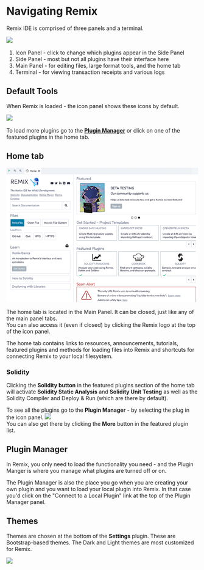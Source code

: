 Navigating Remix
================
Remix IDE is comprised of three panels and a terminal.

![](images/a-layout1c.png)

1. Icon Panel - click to change which plugins appear in the Side Panel
2. Side Panel - most but not all plugins have their interface here
3. Main Panel - for editing files, large format tools, and the home tab
4. Terminal - for viewing transaction receipts and various logs

Default Tools
-----------------------

When Remix is loaded - the icon panel shows these icons by default.

![](images/a-icons-at-load.png)

To load more plugins go to the **[Plugin Manager](#plugin-manager)** or click on one of the featured plugins in the home tab.

Home tab
--------

![](images/a-hometab.png)

The home tab is located in the Main Panel.  It can be closed, just like any of the main panel tabs.  <br> You can also access it (even if closed) by clicking the Remix logo at the top of the icon panel.

The home tab contains links to resources, announcements, tutorials, featured plugins and methods for loading files into Remix and shortcuts for connecting Remix to your local filesystem. 

### Solidity 
Clicking the **Solidity button** in the featured plugins section of the home tab will activate  **Solidity Static Analysis** and **Solidity Unit Testing** as well as the Solidity Compiler and Deploy & Run (which are there by default).

To see all the plugins go to the **Plugin Manager** - by selecting the plug in the icon panel.
![](images/a-plug.png) <br>
You can also get there by clicking the **More** button in the featured plugin list.

Plugin Manager
---------------

In Remix, you only need to load the functionality you need - and the Plugin Manger is where you manage what plugins are turned off or on.

The Plugin Manager is also the place you go when you are creating your own plugin and you want to load your local plugin into Remix. In that case you'd click on the "Connect to a Local Plugin" link at the top of the Plugin Manager panel.

Themes
---------------

Themes are chosen at the bottom of the **Settings** plugin. These are Bootstrap-based themes. The Dark and Light themes are most customized for Remix.

![](images/a-themes.png) 
